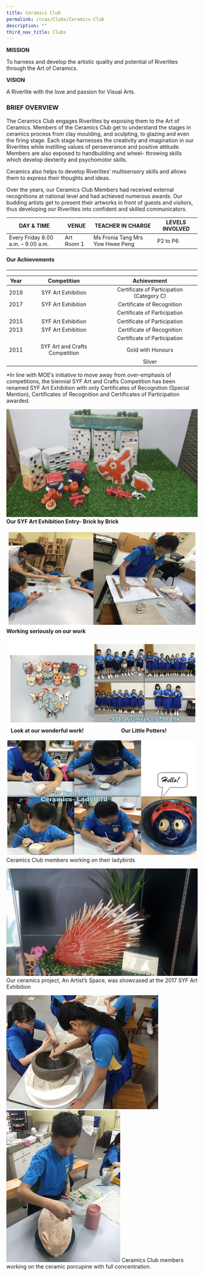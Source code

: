 ```yaml
---
title: Ceramics Club
permalink: /ccas/Clubs/Ceramics-Club
description: ""
third_nav_title: Clubs
---
```

**MISSION**

To harness and develop the artistic quality and potential of Riverlites through the Art of Ceramics.

**VISION**

A Riverlite with the love and passion for Visual Arts.

### BRIEF OVERVIEW

The Ceramics Club engages Riverlites by exposing them to the Art of Ceramics. Members of the Ceramics Club get to understand the stages in ceramics process from clay moulding, and sculpting, to glazing and even the firing stage. Each stage harnesses the creativity and imagination in our Riverlites while instilling values of perseverance and positive attitude. Members are also exposed to handbuilding and wheel- throwing skills which develop dexterity and psychomotor skills.

Ceramics also helps to develop Riverlites’ multisensory skills and allows them to express their thoughts and ideas.

Over the years, our Ceramics Club Members had received external recognitions at national level and had achieved numerous awards. Our budding artists get to present their artworks in front of guests and visitors, thus developing our Riverlites into confident and skilled communicators.

| DAY & TIME | VENUE | TEACHER IN CHARGE | LEVELS INVOLVED |
|---|---|---|---|
| Every Friday 8.00 a.m. – 9.00 a.m. | Art Room 1 |  Ms Fronia Tang Mrs Yow Hwee Peng  | P2 to P6 |

#### Our Achievements
----------------

| Year | Competition | Achievement |
|:---:|:---:|:---:|
| 2019 | SYF Art Exhibition | Certificate of Participation (Category C) |
|   2017 |   SYF Art Exhibition | Certificate of Recognition |
|  |  | Certificate of Participation |
| 2015 | SYF Art Exhibition | Certificate of Participation |
| 2013 | SYF Art Exhibition | Certificate of Recognition |
|  |  | Certificate of Participation |
| 2011 | SYF Art and Crafts Competition | Gold with Honours |
|  |  | Silver |

\*In line with MOE’s initiative to move away from over-emphasis of competitions, the biennial SYF Art and Crafts Competition has been renamed SYF Art Exhibition with only Certificates of Recognition (Special Mention), Certificates of Recognition and Certificates of Participation awarded.

![](/images/Clubs/Ceramics%20Club/c1-6.jpg)**Our SYF Art Exhibition Entry- Brick by Brick**

![](/images/Clubs/Ceramics%20Club/c2.jpg)**Working seriously on our work**

![](/images/Clubs/Ceramics%20Club/c3.jpg)   **Look at our wonderful work!**                         **Our Little Potters!**

![](/images/Clubs/Ceramics%20Club/c1.png)
Ceramics Club members working on their ladybirds

![](/images/Clubs/Ceramics%20Club/21.jpg)Our ceramics project, An Artist’s Space, was showcased at the 2017 SYF Art Exhibition

![](/images/Clubs/Ceramics%20Club/123.jpg)
![](/images/Clubs/Ceramics%20Club/1234.jpg)
Ceramics Club members working on the ceramic porcupine with full concentration.